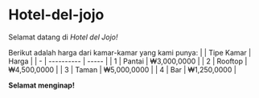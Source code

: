# Hotel-del-jojo
Selamat datang di *Hotel del Jojo!*

Berikut adalah harga dari kamar-kamar yang kami punya:
|   | Tipe Kamar | Harga |
| - | ---------- | ----- |
| 1 | Pantai | ₩3,000,0000 |
| 2 | Rooftop | ₩4,500,0000 |
| 3 | Taman | ₩5,000,0000 |
| 4 | Bar | ₩1,250,0000 |

**Selamat menginap!**